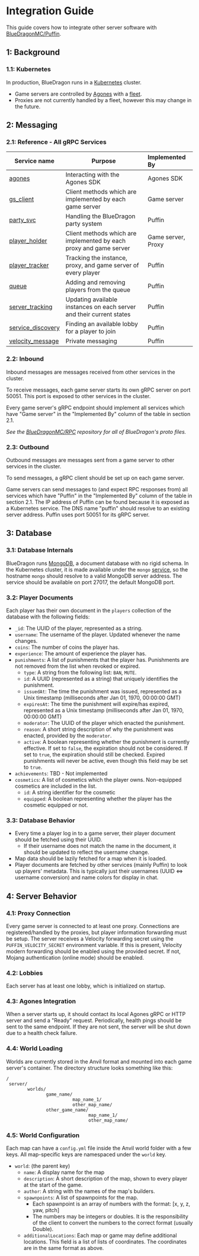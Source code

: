 # Integration Guide
This guide covers how to integrate other server software with [BlueDragonMC/Puffin](https://github.com/BlueDragonMC/Puffin).
## 1: Background
### 1.1: Kubernetes
In production, BlueDragon runs in a [Kubernetes](https://kubernetes.io/) cluster.
* Game servers are controlled by [Agones](https://agones.dev) with a [fleet](https://agones.dev/site/docs/reference/fleet/).
* Proxies are not currently handled by a fleet, however this may change in the future.
## 2: Messaging
### 2.1: Reference - All gRPC Services
| Service name                                                                                                | Purpose                                                              | Implemented By     |
|-------------------------------------------------------------------------------------------------------------|----------------------------------------------------------------------|:-------------------|
| [agones](https://github.com/BlueDragonMC/RPC/blob/master/src/main/proto/agones.proto)                       | Interacting with the Agones SDK                                      | Agones SDK         |
| [gs_client](https://github.com/BlueDragonMC/RPC/blob/master/src/main/proto/gs_client.proto)                 | Client methods which are implemented by each game server             | Game server        |
| [party_svc](https://github.com/BlueDragonMC/RPC/blob/master/src/main/proto/party_svc.proto)                 | Handling the BlueDragon party system                                 | Puffin             |
| [player_holder](https://github.com/BlueDragonMC/RPC/blob/master/src/main/proto/player_holder.proto)         | Client methods which are implemented by each proxy and game server   | Game server, Proxy |
| [player_tracker](https://github.com/BlueDragonMC/RPC/blob/master/src/main/proto/player_tracker.proto)       | Tracking the instance, proxy, and game server of every player        | Puffin             |
| [queue](https://github.com/BlueDragonMC/RPC/blob/master/src/main/proto/queue.proto)                         | Adding and removing players from the queue                           | Puffin             |
| [server_tracking](https://github.com/BlueDragonMC/RPC/blob/master/src/main/proto/server_tracking.proto)     | Updating available instances on each server and their current states | Puffin             |
| [service_discovery](https://github.com/BlueDragonMC/RPC/blob/master/src/main/proto/service_discovery.proto) | Finding an available lobby for a player to join                      | Puffin             |
| [velocity_message](https://github.com/BlueDragonMC/RPC/blob/master/src/main/proto/velocity_message.proto)   | Private messaging                                                    | Puffin             |
### 2.2: Inbound
Inbound messages are messages received from other services in the cluster.

To receive messages, each game server starts its own gRPC server on port 50051. This port is exposed to other services in the cluster.

Every game server's gRPC endpoint should implement all services which have "Game server" in the "Implemented By" column of the table in section 2.1.

*See the [BlueDragonMC/RPC](https://github.com/BlueDragonMC/RPC/) repository for all of BlueDragon's proto files.*
### 2.3: Outbound
Outbound messages are messages sent from a game server to other services in the cluster.

To send messages, a gRPC client should be set up on each game server.

Game servers can send messages to (and expect RPC responses from) all services which have "Puffin" in the "Implemented By" column of the table in section 2.1.
The IP address of Puffin can be found because it is exposed as a Kubernetes service. The DNS name "puffin" should resolve to an existing server address. Puffin uses port 50051 for its gRPC server.
## 3: Database
### 3.1: Database Internals
BlueDragon runs [MongoDB](https://www.mongodb.com/), a document database with no rigid schema.
In the Kubernetes cluster, it is made available under the `mongo` [service](https://kubernetes.io/docs/concepts/services-networking/service/), so the hostname `mongo` should resolve to a valid MongoDB server address.
The service should be available on port 27017, the default MongoDB port.
### 3.2: Player Documents
Each player has their own document in the `players` collection of the database with the following fields:
* `_id`: The UUID of the player, represented as a string.
* `username`: The username of the player. Updated whenever the name changes.
* `coins`: The number of coins the player has.
* `experience`: The amount of experience the player has.
* `punishments`: A list of punishments that the player has. Punishments are not removed from the list when revoked or expired.
  * `type`: A string from the following list: `BAN`, `MUTE`.
  * `id`: A UUID (represented as a string) that uniquely identifies the punishment.
  * `issuedAt`: The time the punishment was issued, represented as a Unix timestamp (milliseconds after Jan 01, 1970, 00:00:00 GMT)
  * `expiresAt`: The time the punishment will expire/has expired, represented as a Unix timestamp (milliseconds after Jan 01, 1970, 00:00:00 GMT)
  * `moderator`: The UUID of the player which enacted the punishment.
  * `reason`: A short string description of why the punishment was enacted, provided by the `moderator`.
  * `active`: A boolean representing whether the punishment is currently effective. If set to `false`, the expiration should not be considered. If set to `true`, the expiration should still be checked. Expired punishments will never be active, even though this field may be set to `true`.
* `achievements`: TBD - Not implemented
* `cosmetics`: A list of cosmetics which the player owns. Non-equipped cosmetics are included in the list.
  * `id`: A string identifier for the cosmetic
  * `equipped`: A boolean representing whether the player has the cosmetic equipped or not.
### 3.3: Database Behavior
* Every time a player log in to a game server, their player document should be fetched using their UUID.
  * If their username does not match the name in the document, it should be updated to reflect the username change.
* Map data should be lazily fetched for a map when it is loaded.
* Player documents are fetched by other services (mainly Puffin) to look up players' metadata. This is typically just their usernames (UUID <=> username conversion) and name colors for display in chat.
## 4: Server Behavior
### 4.1: Proxy Connection
Every game server is connected to at least one proxy. Connections are registered/handled by the proxies, but player information forwarding must be setup.
The server receives a Velocity forwarding secret using the `PUFFIN_VELOCITY_SECRET` environment variable. If this is present, Velocity modern forwarding should be enabled using the provided secret. If not, Mojang authentication (online mode) should be enabled.
### 4.2: Lobbies
Each server has at least one lobby, which is initialized on startup.
### 4.3: Agones Integration
When a server starts up, it should contact its local Agones gRPC or HTTP server and send a "Ready" request.
Periodically, health pings should be sent to the same endpoint. If they are not sent, the server will be shut down due to a health check failure.
### 4.4: World Loading
Worlds are currently stored in the Anvil format and mounted into each game server's container.
The directory structure looks something like this:
```
/
 server/
        worlds/
               game_name/
                         map_name_1/
                         other_map_name/
               other_game_name/
                               map_name_1/
                               other_map_name/
```
### 4.5: World Configuration
Each map can have a `config.yml` file inside the Anvil world folder with a few keys.
All map-specific keys are namespaced under the `world` key.
* `world`: (the parent key)
  * `name`: A display name for the map
  * `description`: A short description of the map, shown to every player at the start of the game.
  * `author`: A string with the names of the map's builders.
  * `spawnpoints`: A list of spawnpoints for the map.
    * Each spawnpoint is an array of numbers with the format: [x, y, z, yaw, pitch]
    * The numbers may be integers or doubles. It is the responsibility of the client to convert the numbers to the correct format (usually Double).
  * `additionalLocations`: Each map or game may define additional locations. This field is a list of lists of coordinates. The coordinates are in the same format as above.
